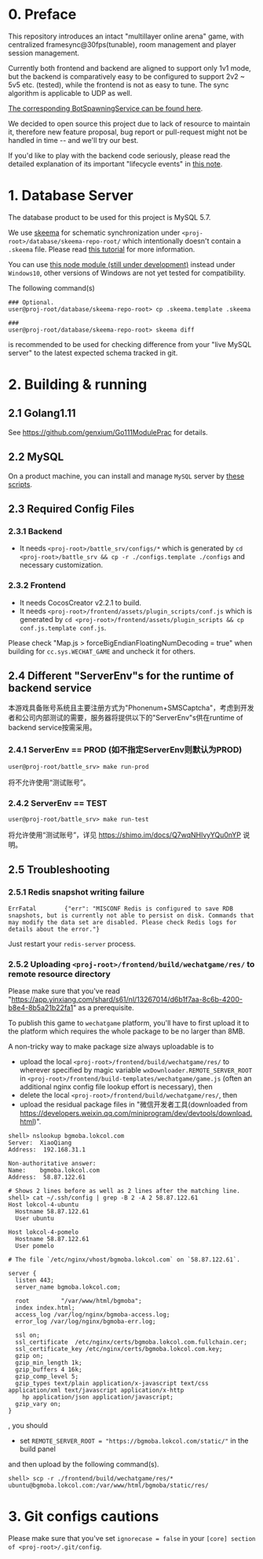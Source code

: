 # 0. Preface
This repository introduces an intact "multillayer online arena" game, with centralized framesync@30fps(tunable), room management and player session management. 

Currently both frontend and backend are aligned to support only 1v1 mode, but the backend is comparatively easy to be configured to support 2v2 ~ 5v5 etc. (tested), while the frontend is not as easy to tune. The sync algorithm is applicable to UDP as well.

[The corresponding BotSpawningService can be found here](https://github.com/genxium/AIPlayerForTreasureHunterX).

We decided to open source this project due to lack of resource to maintain it, therefore new feature proposal, bug report or pull-request might not be handled in time -- and we'll try our best.

If you'd like to play with the backend code seriously, please read the detailed explanation of its important "lifecycle events" in [this note](https://app.yinxiang.com/fx/5c575124-01db-419b-9c02-ec81f78c6ddc).

# 1. Database Server

The database product to be used for this project is MySQL 5.7.

We use [skeema](https://github.com/skeema/skeema) for schematic synchronization under `<proj-root>/database/skeema-repo-root/` which intentionally doesn't contain a `.skeema` file. Please read [this tutorial](https://shimo.im/doc/wQ0LvB0rlZcbHF5V) for more information.

You can use [this node module (still under development)](https://github.com/genxium/node-mysqldiff-bridge) instead under `Windows10`, other versions of Windows are not yet tested for compatibility.

The following command(s)
```
### Optional.
user@proj-root/database/skeema-repo-root> cp .skeema.template .skeema

###
user@proj-root/database/skeema-repo-root> skeema diff
```
is recommended to be used for checking difference from your "live MySQL server" to the latest expected schema tracked in git.

# 2. Building & running

## 2.1 Golang1.11
See https://github.com/genxium/Go111ModulePrac for details.

## 2.2 MySQL 
On a product machine, you can install and manage `MySQL` server by [these scripts](https://github.com/genxium/Ubuntu14InitScripts/tree/master/database/mysql).

## 2.3 Required Config Files

### 2.3.1 Backend 
- It needs `<proj-root>/battle_srv/configs/*` which is generated by `cd <proj-root>/battle_srv && cp -r ./configs.template ./configs` and necessary customization.

### 2.3.2 Frontend 
- It needs CocosCreator v2.2.1 to build.
- It needs `<proj-root>/frontend/assets/plugin_scripts/conf.js` which is generated by `cd <proj-root>/frontend/assets/plugin_scripts && cp conf.js.template conf.js`.

Please check "Map.js > forceBigEndianFloatingNumDecoding = true" when building for `cc.sys.WECHAT_GAME` and uncheck it for others.

## 2.4 Different "ServerEnv"s for the runtime of backend service 

本游戏具备账号系统且主要注册方式为"Phonenum+SMSCaptcha"，考虑到开发者和公司内部测试的需要，服务器将提供以下的"ServerEnv"s供在runtime of backend service按需采用。

### 2.4.1 ServerEnv == PROD (如不指定ServerEnv则默认为PROD)
```
user@proj-root/battle_srv> make run-prod
```

将不允许使用“测试账号”。

### 2.4.2 ServerEnv == TEST
```
user@proj-root/battle_srv> make run-test
```

将允许使用“测试账号”，详见 https://shimo.im/docs/Q7wqNHlvyYQu0nYP 说明。


## 2.5 Troubleshooting

### 2.5.1 Redis snapshot writing failure
```
ErrFatal        {"err": "MISCONF Redis is configured to save RDB snapshots, but is currently not able to persist on disk. Commands that may modify the data set are disabled. Please check Redis logs for details about the error."}
```

Just restart your `redis-server` process.

### 2.5.2 Uploading `<proj-root>/frontend/build/wechatgame/res/` to remote resource directory

Please make sure that you've read "https://app.yinxiang.com/shard/s61/nl/13267014/d6b1f7aa-8c6b-4200-b8e4-8b5a21b22fa1" as a prerequisite.

To publish this game to `wechatgame` platform, you'll have to first upload it to the platform which requires the whole package to be no larger than 8MB.

A non-tricky way to make package size always uploadable is to 
- upload the local `<proj-root>/frontend/build/wechatgame/res/` to wherever specified by magic variable `wxDownloader.REMOTE_SERVER_ROOT` in `<proj-root>/frontend/build-templates/wechatgame/game.js` (often an additional nginx config file lookup effort is necessary), then
- delete the local `<proj-root>/frontend/build/wechatgame/res/`, then
- upload the residual package files in "微信开发者工具(downloaded from https://developers.weixin.qq.com/miniprogram/dev/devtools/download.html)".

```
shell> nslookup bgmoba.lokcol.com
Server:  XiaoQiang
Address:  192.168.31.1

Non-authoritative answer:
Name:    bgmoba.lokcol.com
Address:  58.87.122.61

# Shows 2 lines before as well as 2 lines after the matching line.
shell> cat ~/.ssh/config | grep -B 2 -A 2 58.87.122.61
Host lokcol-4-ubuntu
  Hostname 58.87.122.61
  User ubuntu

Host lokcol-4-pomelo
  Hostname 58.87.122.61
  User pomelo
```

```
# The file `/etc/nginx/vhost/bgmoba.lokcol.com` on `58.87.122.61`. 

server {
  listen 443;
  server_name bgmoba.lokcol.com;

  root         "/var/www/html/bgmoba";
  index index.html;
  access_log /var/log/nginx/bgmoba-access.log;
  error_log /var/log/nginx/bgmoba-err.log;

  ssl on;
  ssl_certificate  /etc/nginx/certs/bgmoba.lokcol.com.fullchain.cer;
  ssl_certificate_key /etc/nginx/certs/bgmoba.lokcol.com.key;
  gzip on;
  gzip_min_length 1k;
  gzip_buffers 4 16k;
  gzip_comp_level 5;
  gzip_types text/plain application/x-javascript text/css application/xml text/javascript application/x-http
    hp application/json application/javascript;
  gzip_vary on;
}
```

, you should 

- set `REMOTE_SERVER_ROOT = "https://bgmoba.lokcol.com/static/"` in the build panel

and then upload by the following command(s).
```
shell> scp -r ./frontend/build/wechatgame/res/* ubuntu@bgmoba.lokcol.com:/var/www/html/bgmoba/static/res/
```

# 3. Git configs cautions

Please make sure that you've set `ignorecase = false` in your `[core] section of <proj-root>/.git/config`.
